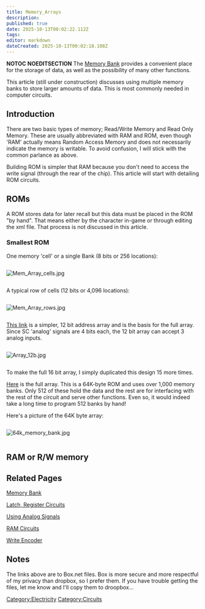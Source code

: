 ```yaml
---
title: Memory_Arrays
description: 
published: true
date: 2025-10-13T00:02:22.112Z
tags: 
editor: markdown
dateCreated: 2025-10-13T00:02:18.108Z
---
```


__NOTOC__ __NOEDITSECTION__ The [Memory
Bank](Memory_Bank "wikilink") provides a convenient place for the
storage of data, as well as the possibility of many other functions.

This article (still under construction) discusses using multiple memory
banks to store larger amounts of data. This is most commonly needed in
computer circuits.

## Introduction

There are two basic types of memory; Read/Write Memory and Read Only
Memory. These are usually abbreviated with RAM and ROM, even though
'RAM' actually means Random Access Memory and does not necessarily
indicate the memory is writable. To avoid confusion, I will stick with
the common parlance as above.

Building ROM is simpler that RAM because you don't need to access the
write signal (through the rear of the chip). This article will start
with detailing ROM circuits.

## ROMs

A ROM stores data for later recall but this data must be placed in the
ROM "by hand". That means either by the character in-game or through
editing the xml file. That process is not discussed in this article.

### Smallest ROM

One memory 'cell' or a single Bank (8 bits or 256 locations):

<div style="overflow:hidden">

![Mem_Array_cells.jpg](Mem_Array_cells.jpg "Mem_Array_cells.jpg")

</div>

A typical row of cells (12 bits or 4,096 locations):

<div style="overflow:hidden">

![Mem_Array_rows.jpg](Mem_Array_rows.jpg "Mem_Array_rows.jpg")

</div>

[This link](https://app.box.com/s/u5cmmtcru36dul5mcehkn6ody1p33j7k) is a
simpler, 12 bit address array and is the basis for the full array. Since
SC 'analog' signals are 4 bits each, the 12 bit array can accept 3
analog inputs.

<div style="overflow:hidden">

![Array_12b.jpg](Array_12b.jpg "Array_12b.jpg")

</div>

To make the full 16 bit array, I simply duplicated this design 15 more
times.

[Here](https://app.box.com/s/j8b1zglw6hq007vn6imdc1htk3prfimk) is the
full array. This is a 64K-byte ROM and uses over 1,000 memory banks.
Only 512 of these hold the data and the rest are for interfacing with
the rest of the circuit and serve other functions. Even so, it would
indeed take a long time to program 512 banks by hand\!

Here's a picture of the 64K byte array:

<div style="overflow:hidden">

![64k_memory_bank.jpg](64k_memory_bank.jpg "64k_memory_bank.jpg")

</div>

## RAM or R/W memory

## Related Pages

[Memory Bank](Memory_Bank "wikilink")

[Latch, Register Circuits](Latch,_Register_Circuits "wikilink")

[Using Analog Signals](Using_Analog_Signals "wikilink")

[RAM Circuits](RAM_Circuits "wikilink")

[Write Encoder](Write_Encoder "wikilink")

## Notes

The links above are to Box.net files. Box is more secure and more
respectful of my privacy than dropbox, so I prefer them. If you have
trouble getting the files, let me know and I'll copy them to droopbox...

[Category:Electricity](Category:Electricity "wikilink")
[Category:Circuits](Category:Circuits "wikilink")